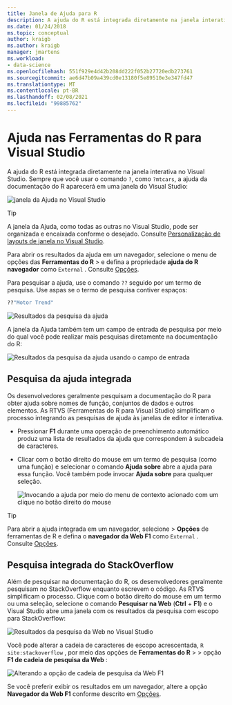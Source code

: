 ```yaml
---
title: Janela de Ajuda para R
description: A ajuda do R está integrada diretamente na janela interativa no Visual Studio por meio do comando ? .
ms.date: 01/24/2018
ms.topic: conceptual
author: kraigb
ms.author: kraigb
manager: jmartens
ms.workload:
- data-science
ms.openlocfilehash: 551f929e4d42b208dd222f052b27720edb273761
ms.sourcegitcommit: ae6d47b09a439cd0e13180f5e89510e3e347fd47
ms.translationtype: MT
ms.contentlocale: pt-BR
ms.lasthandoff: 02/08/2021
ms.locfileid: "99885762"
---
```

# <a name="help-in-r-tools-for-visual-studio"></a>Ajuda nas Ferramentas do R para Visual Studio

A ajuda do R está integrada diretamente na janela interativa no Visual Studio. Sempre que você usar o comando `?`, como `?mtcars`, a ajuda da documentação do R aparecerá em uma janela do Visual Studio:

![janela da Ajuda no Visual Studio](media/help-window.png)

> [!Tip]
> A janela da Ajuda, como todas as outras no Visual Studio, pode ser organizada e encaixada conforme o desejado. Consulte [Personalização de layouts de janela no Visual Studio](../ide/customizing-window-layouts-in-visual-studio.md).
>
> Para abrir os resultados da ajuda em um navegador, selecione o menu de opções das **Ferramentas do R**  >   e defina a propriedade **ajuda do R navegador** como `External` . Consulte [Opções](options-for-r-tools-in-visual-studio.md).

Para pesquisar a ajuda, use o comando `??` seguido por um termo de pesquisa. Use aspas se o termo de pesquisa contiver espaços:

```R
??"Motor Trend"
```

![Resultados da pesquisa da ajuda](media/help-search1.png)

A janela da Ajuda também tem um campo de entrada de pesquisa por meio do qual você pode realizar mais pesquisas diretamente na documentação do R:

![Resultados da pesquisa da ajuda usando o campo de entrada](media/help-search2.png)

## <a name="integrated-help-lookup"></a>Pesquisa da ajuda integrada

Os desenvolvedores geralmente pesquisam a documentação do R para obter ajuda sobre nomes de função, conjuntos de dados e outros elementos. As RTVS (Ferramentas do R para Visual Studio) simplificam o processo integrando as pesquisas de ajuda às janelas de editor e interativa.

- Pressionar **F1** durante uma operação de preenchimento automático produz uma lista de resultados da ajuda que correspondem à subcadeia de caracteres.
- Clicar com o botão direito do mouse em um termo de pesquisa (como uma função) e selecionar o comando **Ajuda sobre** abre a ajuda para essa função. Você também pode invocar **Ajuda sobre** para qualquer seleção.

    ![Invocando a ajuda por meio do menu de contexto acionado com um clique no botão direito do mouse](media/help-right-click.png)

> [!Tip]
> Para abrir a ajuda integrada em um navegador, selecione  >  **Opções** de ferramentas de R e defina o **navegador da Web F1** como `External` . Consulte [Opções](options-for-r-tools-in-visual-studio.md).

## <a name="integrated-stackoverflow-search"></a>Pesquisa integrada do StackOverflow

Além de pesquisar na documentação do R, os desenvolvedores geralmente pesquisam no StackOverflow enquanto escrevem o código. As RTVS simplificam o processo. Clique com o botão direito do mouse em um termo ou uma seleção, selecione o comando **Pesquisar na Web** (**Ctrl** + **F1**) e o Visual Studio abre uma janela com os resultados da pesquisa com escopo para StackOverflow:

![Resultados da pesquisa da Web no Visual Studio](media/help-web-search-results.png)

Você pode alterar a cadeia de caracteres de escopo acrescentada, `R site:stackoverflow` , por meio das opções de **Ferramentas do R**  >    >  opção **F1 de cadeia de pesquisa da Web** :

![Alterando a opção de cadeia de pesquisa da Web F1](media/options-dialog.png)

Se você preferir exibir os resultados em um navegador, altere a opção **Navegador da Web F1** conforme descrito em [Opções](options-for-r-tools-in-visual-studio.md).